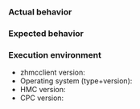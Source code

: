 ### Actual behavior


### Expected behavior


### Execution environment

* zhmcclient version:
* Operating system (type+version):
* HMC version:
* CPC version:
